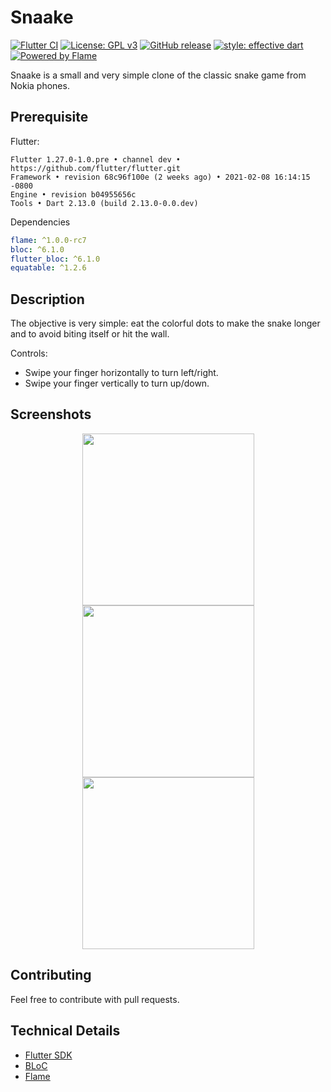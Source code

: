 # Snaake

[![Flutter CI](https://github.com/lucasnlm/snaake-flutter/workflows/Flutter%20CI/badge.svg)](https://github.com/lucasnlm/snaake-flutter/actions?query=workflow%3A%22Flutter+CI%22) [![License: GPL v3](https://img.shields.io/badge/License-GPLv3-blue.svg)](https://www.gnu.org/licenses/gpl-3.0) [![GitHub release](https://img.shields.io/github/v/release/lucasnlm/snaake-flutter.svg)](https://github.com/lucasnlm/snaake-flutter/releases) [![style: effective dart](https://img.shields.io/badge/style-effective_dart-40c4ff.svg)](https://github.com/tenhobi/effective_dart) [![Powered by Flame](https://img.shields.io/badge/Powered%20by-%F0%9F%94%A5-orange.svg)](https://flame-engine.org)

Snaake is a small and very simple clone of the classic snake game from Nokia phones.

## Prerequisite

Flutter:
```
Flutter 1.27.0-1.0.pre • channel dev • https://github.com/flutter/flutter.git
Framework • revision 68c96f100e (2 weeks ago) • 2021-02-08 16:14:15 -0800
Engine • revision b04955656c
Tools • Dart 2.13.0 (build 2.13.0-0.0.dev)
```

Dependencies
```yaml
flame: ^1.0.0-rc7
bloc: ^6.1.0
flutter_bloc: ^6.1.0
equatable: ^1.2.6
```

## Description

The objective is very simple: eat the colorful dots to make the snake longer and to avoid biting itself or hit the wall.

Controls:
- Swipe your finger horizontally to turn left/right.
- Swipe your finger vertically to turn up/down.

## Screenshots

<p align="center">
    <img src="https://raw.githubusercontent.com/lucasnlm/snaake-flutter/master/fastlane/metadata/android/en-US/phoneScreenshots/1.png" width="275px"/>
    <img src="https://raw.githubusercontent.com/lucasnlm/snaake-flutter/master/fastlane/metadata/android/en-US/phoneScreenshots/2.png" width="275px"/>
    <img src="https://raw.githubusercontent.com/lucasnlm/snaake-flutter/master/fastlane/metadata/android/en-US/phoneScreenshots/3.png" width="275px"/>
</p>

## Contributing

Feel free to contribute with pull requests.

## Technical Details

- [Flutter SDK](https://flutter.dev/)
- [BLoC](https://pub.dev/packages/bloc)
- [Flame](https://pub.dev/packages/flame)
